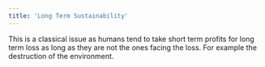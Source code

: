 ```yaml
---
title: 'Long Term Sustainability'
---
```


This is a classical issue as humans tend to take short term profits for long term loss as long as they are not the ones facing the loss. For example the destruction of the environment.
